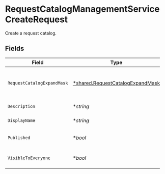 # RequestCatalogManagementServiceCreateRequest

Create a request catalog.


## Fields

| Field                                                                                                           | Type                                                                                                            | Required                                                                                                        | Description                                                                                                     |
| --------------------------------------------------------------------------------------------------------------- | --------------------------------------------------------------------------------------------------------------- | --------------------------------------------------------------------------------------------------------------- | --------------------------------------------------------------------------------------------------------------- |
| `RequestCatalogExpandMask`                                                                                      | [*shared.RequestCatalogExpandMask](../../../pkg/models/shared/requestcatalogexpandmask.md)                      | :heavy_minus_sign:                                                                                              | The RequestCatalogExpandMask includes the paths in the catalog view to expand in the return value of this call. |
| `Description`                                                                                                   | **string*                                                                                                       | :heavy_minus_sign:                                                                                              | The description of the new request catalog.                                                                     |
| `DisplayName`                                                                                                   | **string*                                                                                                       | :heavy_minus_sign:                                                                                              | The display name of the new request catalog.                                                                    |
| `Published`                                                                                                     | **bool*                                                                                                         | :heavy_minus_sign:                                                                                              | Whether or not the new catalog should be created as published.                                                  |
| `VisibleToEveryone`                                                                                             | **bool*                                                                                                         | :heavy_minus_sign:                                                                                              | Whether or not the new catalog is visible to everyone by default.                                               |